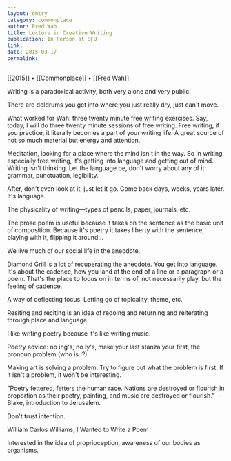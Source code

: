 ```yaml
---
layout: entry
category: commonplace
author: Fred Wah
title: Lecture in Creative Writing
publication: In Person at SFU
link:
date: 2015-03-17
permalink:
---
```


[[2015]] • [[Commonplace]] • [[Fred Wah]]

Writing is a paradoxical activity, both very alone and very public.

There are doldrums you get into where you just really dry, just can't move.

What worked for Wah: three twenty minute free writing exercises. Say, today, I will do three twenty minute sessions of free writing. Free writing, if you practice, it literally becomes a part of your writing life. A great source of not so much material but energy and attention.

Meditation, looking for a place where the mind isn't in the way. So in writing, especially free writing, it's getting into language and getting out of mind. Writing isn't thinking. Let the language be, don't worry about any of it: grammar, punctuation, legibility.

After, don't even look at it, just let it go. Come back days, weeks, years later. It's language.

The physicality of writing—types of pencils, paper, journals, etc.

The prose poem is useful because it takes on the sentence as the basic unit of composition. Because it's poetry it takes liberty with the sentence, playing with it, flipping it around...

We live much of our social life in the anecdote.

Diamond Grill is a lot of recuperating the anecdote. You get into language. It's about the cadence, how you land at the end of a line or a paragraph or a poem. That's the place to focus on in terms of, not necessarily play, but the feeling of cadence.

A way of deflecting focus. Letting go of topicality, theme, etc.

Resiting and reciting is an idea of redoing and returning and reiterating through place and language.

I like writing poetry because it's like writing music.

Poetry advice: no ing's, no ly's, make your last stanza your first, the pronoun problem (who is I?)

Making art is solving a problem. Try to figure out what the problem is first. If it isn't a problem, it won't be interesting.

"Poetry fettered, fetters the human race. Nations are destroyed or flourish in proportion as their poetry, painting, and music are destroyed or flourish." —Blake, introduction to Jerusalem.

Don't trust intention.

William Carlos Williams, I Wanted to Write a Poem

Interested in the idea of proprioception, awareness of our bodies as organisms.
